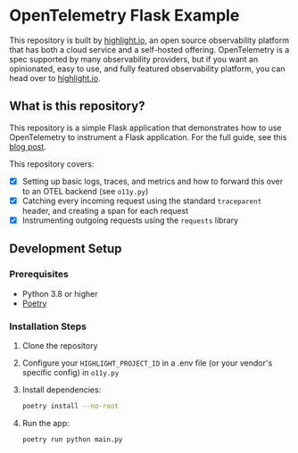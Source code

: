 # OpenTelemetry Flask Example

This repository is built by [highlight.io](https://highlight.io), an open source observability platform that has both a cloud service and a self-hosted offering. OpenTelemetry is a spec supported by many observability providers, but if you want an opinionated, easy to use, and fully featured observability platform, you can head over to [highlight.io](https://highlight.io).

## What is this repository?

This repository is a simple Flask application that demonstrates how to use OpenTelemetry to instrument a Flask application. For the full guide, see this [blog post](https://www.highlight.io/blog/the-complete-guide-to-python-and-opentelemetry).  

This repository covers:
- [x] Setting up basic logs, traces, and metrics and how to forward this over to an OTEL backend (see `o11y.py`)
- [x] Catching every incoming request using the standard `traceparent` header, and creating a span for each request
- [x] Instrumenting outgoing requests using the `requests` library

## Development Setup

### Prerequisites
- Python 3.8 or higher
- [Poetry](https://python-poetry.org/docs/#installation)

### Installation Steps
1. Clone the repository
2. Configure your `HIGHLIGHT_PROJECT_ID` in a .env file (or your vendor's specific config) in `o11y.py`
3. Install dependencies:
   ```bash
   poetry install --no-root
   ```

4. Run the app:
   ```bash
   poetry run python main.py
   ```